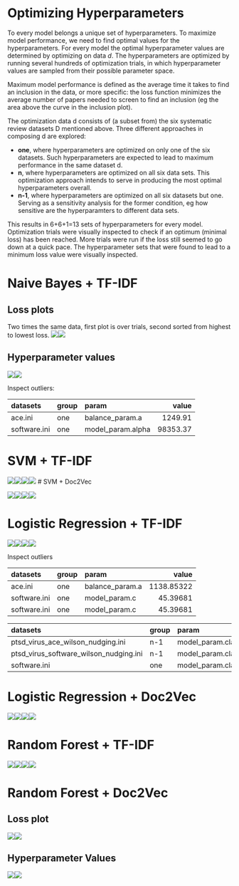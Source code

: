 Optimizing Hyperparameters
==========================

To every model belongs a unique set of hyperparameters. To maximize
model performance, we need to find optimal values for the
hyperparameters. For every model the optimal hyperparameter values are
determined by optimizing on data *d*. The hyperparameters are optimized
by running several hundreds of optimization trials, in which
hyperparameter values are sampled from their possible parameter space.

Maximum model performance is defined as the average time it takes to
find an inclusion in the data, or more specific: the loss function
minimizes the average number of papers needed to screen to find an
inclusion (eg the area above the curve in the inclusion plot).

The optimization data d consists of (a subset from) the six systematic
review datasets D mentioned above. Three different approaches in
composing d are explored:

-   **one**, where hyperparameters are optimized on only one of the six
    datasets. Such hyperparameters are expected to lead to maximum
    performance in the same dataset d.
-   **n**, where hyperparameters are optimized on all six data sets.
    This optimization approach intends to serve in producing the most
    optimal hyperparameters overall.
-   **n-1**, where hyperparameters are optimized on all six datasets but
    one. Serving as a sensitivity analysis for the former condition, eg
    how sensitive are the hyperparamters to different data sets.

This results in 6+6+1=13 sets of hyperparameters for every model.
Optimization trials were visually inspected to check if an optimum
(minimal loss) has been reached. More trials were run if the loss still
seemed to go down at a quick pace. The hyperparameter sets that were
found to lead to a minimum loss value were visually inspected.

Naive Bayes + TF-IDF
====================

Loss plots
----------

Two times the same data, first plot is over trials, second sorted from
highest to lowest loss.
![](README_files/figure-markdown_github/unnamed-chunk-2-1.png)![](README_files/figure-markdown_github/unnamed-chunk-2-2.png)

Hyperparameter values
---------------------

![](README_files/figure-markdown_github/NB_TFIDF-1.png)![](README_files/figure-markdown_github/NB_TFIDF-2.png)

Inspect outliers:

| datasets     | group | param              |     value|
|:-------------|:------|:-------------------|---------:|
| ace.ini      | one   | balance\_param.a   |   1249.91|
| software.ini | one   | model\_param.alpha |  98353.37|

SVM + TF-IDF
============

![](README_files/figure-markdown_github/SVM_TFIDF-1.png)![](README_files/figure-markdown_github/SVM_TFIDF-2.png)![](README_files/figure-markdown_github/SVM_TFIDF-3.png)![](README_files/figure-markdown_github/SVM_TFIDF-4.png)
\# SVM + Doc2Vec

![](README_files/figure-markdown_github/SVM_D2V-1.png)![](README_files/figure-markdown_github/SVM_D2V-2.png)![](README_files/figure-markdown_github/SVM_D2V-3.png)![](README_files/figure-markdown_github/SVM_D2V-4.png)

Logistic Regression + TF-IDF
============================

![](README_files/figure-markdown_github/LR_TFIDF-1.png)![](README_files/figure-markdown_github/LR_TFIDF-2.png)![](README_files/figure-markdown_github/LR_TFIDF-3.png)![](README_files/figure-markdown_github/LR_TFIDF-4.png)

Inspect outliers

| datasets     | group | param            |       value|
|:-------------|:------|:-----------------|-----------:|
| ace.ini      | one   | balance\_param.a |  1138.85322|
| software.ini | one   | model\_param.c   |    45.39681|
| software.ini | one   | model\_param.c   |    45.39681|

| datasets                                   | group | param                      |      value|
|:-------------------------------------------|:------|:---------------------------|----------:|
| ptsd\_virus\_ace\_wilson\_nudging.ini      | n-1   | model\_param.class\_weight |   7434.110|
| ptsd\_virus\_software\_wilson\_nudging.ini | n-1   | model\_param.class\_weight |   5505.882|
| software.ini                               | one   | model\_param.class\_weight |  50289.387|

Logistic Regression + Doc2Vec
=============================

![](README_files/figure-markdown_github/LR_D2V-1.png)![](README_files/figure-markdown_github/LR_D2V-2.png)![](README_files/figure-markdown_github/LR_D2V-3.png)![](README_files/figure-markdown_github/LR_D2V-4.png)

Random Forest + TF-IDF
======================

![](README_files/figure-markdown_github/rf_tfidf-1.png)![](README_files/figure-markdown_github/rf_tfidf-2.png)![](README_files/figure-markdown_github/rf_tfidf-3.png)![](README_files/figure-markdown_github/rf_tfidf-4.png)

Random Forest + Doc2Vec
=======================

Loss plot
---------

![](README_files/figure-markdown_github/rf_d2v_loss-1.png)![](README_files/figure-markdown_github/rf_d2v_loss-2.png)

Hyperparameter Values
---------------------

![](README_files/figure-markdown_github/rf_d2v-1.png)![](README_files/figure-markdown_github/rf_d2v-2.png)

